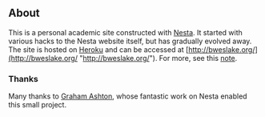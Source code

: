 ## About ##

This is a personal academic site constructed with [Nesta](http://nestacms.com/ "Nesta").  It started with various hacks to the Nesta website itself, but has gradually evolved away.  The site is hosted on [Heroku](http://www.heroku.com/ "Heroku") and can be accessed at [http://bweslake.org/](http://bweslake.org/ "http://bweslake.org/").  For more, see this [note](http://bweslake.org/blog/a-note-on-this-site "A Note on This Site").

### Thanks ###

Many thanks to [Graham Ashton](https://github.com/gma "Graham Ashton"), whose fantastic work on Nesta enabled this small project.